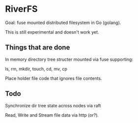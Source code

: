 RiverFS
=======

Goal: fuse mounted distributed filesystem in Go (golang).

This is still experimental and doesn't work yet.

Things that are done
----------------------
In memory directory tree structer mounted via fuse supporting:

ls, rm, mkdir, touch, cd, mv, cp

Place holder file code that ignores file contents.

Todo
-------
Synchronize dir tree state across nodes via raft

Read, Write and Stream file data via http (or?).



